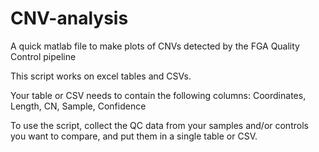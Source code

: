 # CNV-analysis

A quick matlab file to make plots of CNVs detected by the FGA Quality Control pipeline

This script works on excel tables and CSVs.

Your table or CSV needs to contain the following columns:
Coordinates, Length, CN, Sample, Confidence

To use the script, collect the QC data from your samples and/or controls you want to compare, and put them in a single table or CSV.
